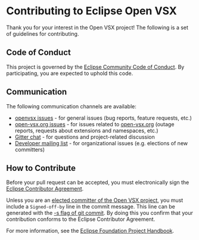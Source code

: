 # Contributing to Eclipse Open VSX

Thank you for your interest in the Open VSX project! The following is a set of guidelines for contributing.

## Code of Conduct

This project is governed by the [Eclipse Community Code of Conduct](CODE_OF_CONDUCT.md). By participating, you are expected to uphold this code.

## Communication

The following communication channels are available:

 * [openvsx issues](https://github.com/eclipse/openvsx/issues) - for general issues (bug reports, feature requests, etc.)
 * [open-vsx.org issues](https://github.com/EclipseFdn/open-vsx.org/issues) - for issues related to [open-vsx.org](https://open-vsx.org/) (outage reports, requests about extensions and namespaces, etc.)
 * [Gitter chat](https://gitter.im/eclipse/openvsx) - for questions and project-related discussion
 * [Developer mailing list](https://accounts.eclipse.org/mailing-list/openvsx-dev) - for organizational issues (e.g. elections of new committers)

## How to Contribute

Before your pull request can be accepted, you must electronically sign the [Eclipse Contributor Agreement](https://www.eclipse.org/legal/ECA.php).

Unless you are an [elected committer of the Open VSX project](https://projects.eclipse.org/projects/ecd.openvsx/who), you must include a `Signed-off-by` line in the commit message. This line can be generated with the [-s flag of git commit](https://git-scm.com/docs/git-commit#Documentation/git-commit.txt--s). By doing this you confirm that your contribution conforms to the Eclipse Contributor Agreement.

For more information, see the [Eclipse Foundation Project Handbook](https://www.eclipse.org/projects/handbook/#resources-commit).

